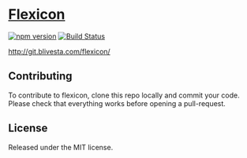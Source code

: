 # [Flexicon](http://blivesta.github.io/flexicon)

[![npm version](https://img.shields.io/npm/v/flexicon.svg?style=flat-square)](https://www.npmjs.com/package/flexicon)
[![Build Status](https://img.shields.io/travis/blivesta/flexicon/master.svg?style=flat-square)](https://travis-ci.org/blivesta/flexicon)

http://git.blivesta.com/flexicon/


## Contributing

To contribute to flexicon, clone this repo locally and commit your code.  
Please check that everything works before opening a pull-request.


## License
Released under the MIT license.
